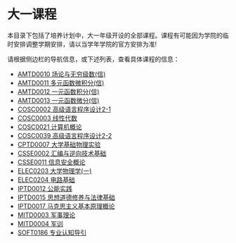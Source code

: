# 大一课程

本目录下包括了培养计划中，大一年级开设的全部课程。课程有可能因为学院的临时安排调整学期安排，请以当学年学院的官方安排为准!

请根据侧边栏的导航信息，或下述列表，查看具体课程的信息：

- [AMTD0010 场论与无穷级数(信)](/courses/grade-1/AMTD0010)
- [AMTD0011 多元函数微积分(信)](/courses/grade-1/AMTD0011)
- [AMTD0012 一元函数积分(信)](/courses/grade-1/AMTD0012)
- [AMTD0013 一元函数微分(信)](/courses/grade-1/AMTD0013)
- [COSC0002 高级语言程序设计2-1](/courses/grade-1/COSC0002)
- [COSC0003 线性代数](/courses/grade-1/COSC0003)
- [COSC0021 计算机概论](/courses/grade-1/COSC0021)
- [COSC0039 高级语言程序设计2-2](/courses/grade-1/COSC0039)
- [CPTD0007 大学基础物理实验](/courses/grade-1/CPTD0007)
- [CSSE0002 汇编与逆向技术基础](/courses/grade-1/CSSE0002)
- [CSSE0011 信息安全概论](/courses/grade-1/CSSE0011)
- [ELEC0203 大学物理学(一)](/courses/grade-1/ELEC0203)
- [ELEC0204 电路基础](/courses/grade-1/ELEC0204)
- [IPTD0012 公能实践](/courses/grade-1/IPTD0012)
- [IPTD0015 思想道德修养与法律基础](/courses/grade-1/IPTD0015)
- [IPTD0017 马克思主义基本原理概论](/courses/grade-1/IPTD0017)
- [MITD0003 军事理论](/courses/grade-1/MITD0003)
- [MITD0004 军训](/courses/grade-1/MITD0004)
- [SOFT0186 专业认知导引](/courses/grade-1/SOFT0186)